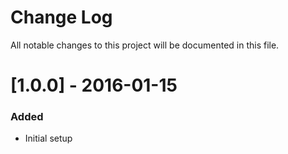 # Change Log
All notable changes to this project will be documented in this file.

# [1.0.0] - 2016-01-15
### Added
- Initial setup
